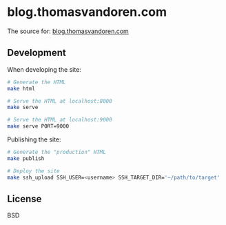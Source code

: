 blog.thomasvandoren.com
=======================

The source for: [blog.thomasvandoren.com](http://blog.thomasvandoren.com/)

Development
-----------

When developing the site:

```bash
# Generate the HTML
make html

# Serve the HTML at localhost:8000
make serve

# Serve the HTML at localhost:9000
make serve PORT=9000
```

Publishing the site:

```bash
# Generate the "production" HTML
make publish

# Deploy the site
make ssh_upload SSH_USER=<username> SSH_TARGET_DIR='~/path/to/target'
```

License
-------
BSD
